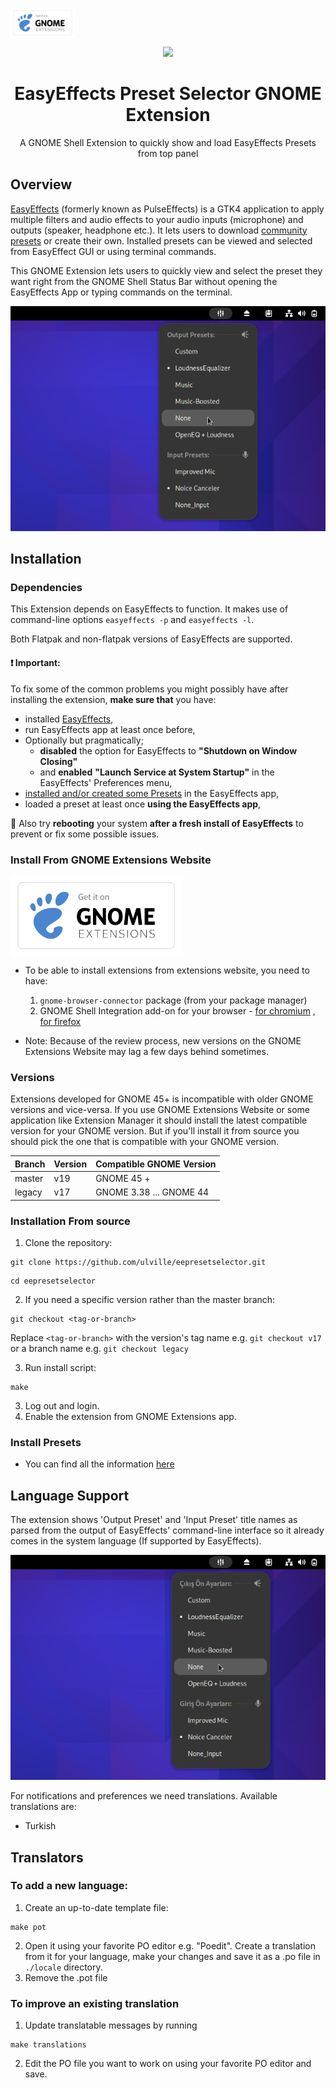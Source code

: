 [<img src="https://raw.githubusercontent.com/andyholmes/gnome-shell-extensions-badge/master/get-it-on-ego.svg?sanitize=true" height="48" align="middle">](https://extensions.gnome.org/extension/4907/easyeffects-preset-selector/)

<p align="center">
<img height="128" src="eepresetselector@ulville.github.io/icons/eepresetselector.svg"/>
</p>

<h1 align="center">EasyEffects Preset Selector GNOME Extension</h1>

<p align="center">A GNOME Shell Extension to quickly show and load EasyEffects Presets from top panel</p>

## Overview

[EasyEffects](https://github.com/wwmm/easyeffects) (formerly known as PulseEffects) is a GTK4 application to apply multiple filters and audio effects to your audio inputs (microphone) and outputs (speaker, headphone etc.). It lets users to download [community presets](https://github.com/wwmm/easyeffects/wiki/Community-presets) or create their own. Installed presets can be viewed and selected from EasyEffect GUI or using terminal commands.

This GNOME Extension lets users to quickly view and select the preset they want right from the GNOME Shell Status Bar without opening the EasyEffects App or typing commands on the terminal.

<p align="center">
    <img src="./screenshots/screenshot.png" alt="Extension">
</p>

## Installation

### Dependencies

This Extension depends on EasyEffects to function. It makes use of command-line options `easyeffects -p` and `easyeffects -l`.

Both Flatpak and non-flatpak versions of EasyEffects are supported.

#### ❗ **Important:**

To fix some of the common problems you might possibly have after installing the extension, **make sure that** you have:

- installed [EasyEffects](https://github.com/wwmm/easyeffects),
- run EasyEffects app at least once before,
- Optionally but pragmatically;
  -  **disabled** the option for EasyEffects to **"Shutdown on Window Closing"**
  - and **enabled** **"Launch Service at System Startup"** in the EasyEffects' Preferences menu,
- [installed and/or created some Presets](https://github.com/wwmm/easyeffects/wiki/Community-presets) in the EasyEffects app,
- loaded a preset at least once **using the EasyEffects app**,

🔄 Also try **rebooting** your system **after a fresh install of EasyEffects** to prevent or fix some possible issues.

### Install From GNOME Extensions Website

[<img src="https://raw.githubusercontent.com/andyholmes/gnome-shell-extensions-badge/master/get-it-on-ego.svg?sanitize=true" height="128" align="middle">](https://extensions.gnome.org/extension/4907/easyeffects-preset-selector/)

-   To be able to install extensions from extensions website, you need to have:

    1. `gnome-browser-connector` package (from your package manager)
    2. GNOME Shell Integration add-on for your browser - [for chromium](https://chrome.google.com/webstore/detail/gnome-shell-integration/gphhapmejobijbbhgpjhcjognlahblep) , [for firefox](https://addons.mozilla.org/tr/firefox/addon/gnome-shell-integration/)

-   Note: Because of the review process, new versions on the GNOME Extensions Website may lag a few days behind sometimes.

### Versions

Extensions developed for GNOME 45+ is incompatible with older GNOME versions and vice-versa. If you use GNOME Extensions Website or some application like Extension Manager it should install the latest compatible version for your GNOME version. But if you'll install it from source you should pick the one that is compatible with your GNOME version.

| Branch | Version | Compatible GNOME Version |
| ------ | ------- | ------------------------ |
| master | v19     | GNOME 45 +               |
| legacy | v17     | GNOME 3.38 ... GNOME 44  |

### Installation From source

1.   Clone the repository:

```
git clone https://github.com/ulville/eepresetselector.git
```
```
cd eepresetselector
```
2.  If you need a specific version rather than the master branch:
```
git checkout <tag-or-branch>
```
Replace `<tag-or-branch>` with the version's tag name e.g. `git checkout v17` or a branch name e.g. `git checkout legacy`

3.   Run install script:

```
make
```

3.   Log out and login.
4.   Enable the extension from GNOME Extensions app.

### Install Presets

-   You can find all the information [here](https://github.com/wwmm/easyeffects/wiki/Community-presets)

## Language Support

The extension shows 'Output Preset' and 'Input Preset' title names as parsed from the output of EasyEffects' command-line interface so it already comes in the system language (If supported by EasyEffects).

<p align="center">
    <img src="./screenshots/screenshot-turkish.png" alt="When system language set to Turkish">
</p>

For notifications and preferences we need translations. Available translations are:

- Turkish

## Translators

### To add a new language:

1. Create an up-to-date template file:
```
make pot
```
2. Open it using your favorite PO editor e.g. "Poedit". Create a translation from it for your language, make your changes and save it as a .po file in `./locale` directory.
3. Remove the .pot file

### To improve an existing translation

1. Update translatable messages by running
```
make translations
```
2. Edit the PO file you want to work on using your favorite PO editor and save.
